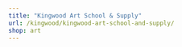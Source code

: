```yaml
---
title: "Kingwood Art School & Supply"
url: /kingwood/kingwood-art-school-and-supply/
shop: art
---
```

